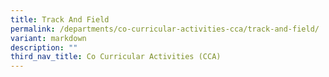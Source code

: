 ```yaml
---
title: Track And Field
permalink: /departments/co-curricular-activities-cca/track-and-field/
variant: markdown
description: ""
third_nav_title: Co Curricular Activities (CCA)
---
```

